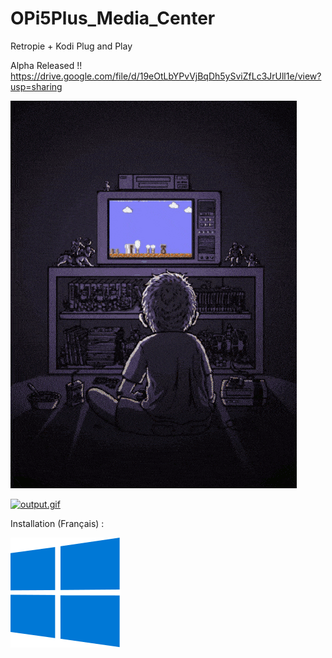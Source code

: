 # OPi5Plus_Media_Center
Retropie + Kodi Plug and Play

Alpha Released !!
https://drive.google.com/file/d/19eOtLbYPvVjBqDh5ySviZfLc3JrUll1e/view?usp=sharing

![my.gif](https://raw.githubusercontent.com/bbaranoff/OPi5Plus_Media_Center/9d4d738f78aede6ac61803ce8ef1adb72d5d4bd9/my.gif)

[![output.gif](output.gif)](https://raw.githubusercontent.com/bbaranoff/OPi5Plus_Media_Center/main/La%20reefbox%20%F0%9F%A4%AA%20%EF%BD%9C%20By%20Bastien%20%5B992599625319624%5D.mp4)

Installation (Français) :

![Windows.svg](https://raw.githubusercontent.com/bbaranoff/OPi5Plus_Media_Center/main/Windows.svg)
